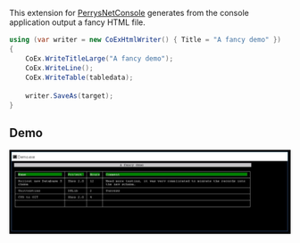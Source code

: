This extension for [PerrysNetConsole](https://github.com/perryflynn/PerrysNetConsole)
generates from the console application output a fancy HTML file.

```cs
using (var writer = new CoExHtmlWriter() { Title = "A fancy demo" })
{
    CoEx.WriteTitleLarge("A fancy demo");
    CoEx.WriteLine();
    CoEx.WriteTable(tabledata);

    writer.SaveAs(target);
}
```

## Demo

![Demo image](./docs/demo.jpg)